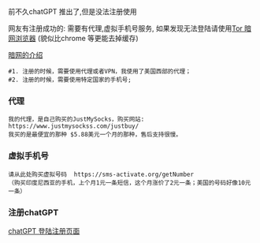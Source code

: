 
前不久chatGPT 推出了,但是没法注册使用

网友有注册成功的: 需要有代理,虚拟手机号服务, 如果发现无法登陆请使用[Tor 暗网浏览器](https://www.torproject.org/)   (貌似比chrome 等更能去掉缓存)

[暗网的介绍](https://www.webhostingsecretrevealed.net/zh-CN/blog/security/dark-web-websites-onion-links/)

```
#1. 注册的时候，需要使用代理或者VPN，我使用了美国西部的代理；
#2. 注册的时候，需要使用特定国家的手机号;
```

### 代理
```
我的代理，是自己购买的JustMySocks，购买网站: https://www.justmysockss.com/justbuy/
我买的是最便宜的那种 $5.88美元一个月的那种，售后支持很慢。
```

### 虚拟手机号
```
请从此处购买虚拟号码  https://sms-activate.org/getNumber   
（购买印度尼西亚的手机，上个月1元一条短信，这个月涨价了2元一条；美国的号码好像10元一条）
```

### 注册chatGPT
[chatGPT 登陆注册页面](https://chat.openai.com/auth/login)
